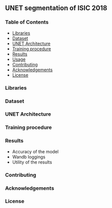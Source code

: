 ## UNET segmentation of ISIC 2018
### Table of Contents
  - [Libraries](#libraries)
  - [Dataset](#dataset)
  - [UNET Architecture](#unet-architecture)
  - [Training procedure](#training-procedure)
  - [Results](#results)
  - [Usage](#usage)
  - [Contributing](#contributing)
  - [Acknowledgements](#acknowledgements)
  - [License](#license)

### Libraries

### Dataset

### UNET Architecture

### Training procedure

### Results
 - Accuracy of the model
 - Wandb loggings
 - Utility of the results

### Contributing

### Acknowledgements

### License